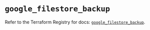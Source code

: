 # `google_filestore_backup`

Refer to the Terraform Registry for docs: [`google_filestore_backup`](https://registry.terraform.io/providers/hashicorp/google-beta/6.18.1/docs/resources/google_filestore_backup).
